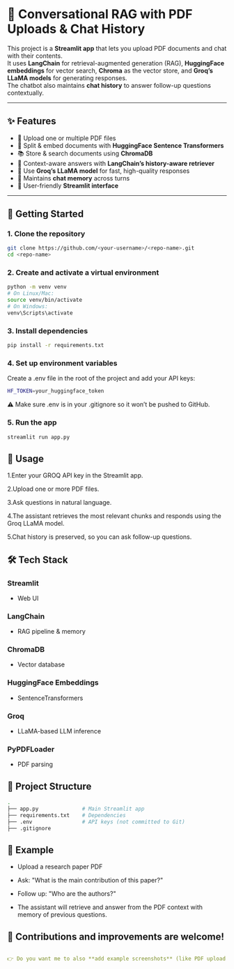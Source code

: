 # 📘 Conversational RAG with PDF Uploads & Chat History

This project is a **Streamlit app** that lets you upload PDF documents and chat with their contents.  
It uses **LangChain** for retrieval-augmented generation (RAG), **HuggingFace embeddings** for vector search, **Chroma** as the vector store, and **Groq’s LLaMA models** for generating responses.  
The chatbot also maintains **chat history** to answer follow-up questions contextually.

---

## ✨ Features
- 📂 Upload one or multiple PDF files
- 🔎 Split & embed documents with **HuggingFace Sentence Transformers**
- 📚 Store & search documents using **ChromaDB**
- 🧠 Context-aware answers with **LangChain’s history-aware retriever**
- 🤖 Use **Groq’s LLaMA model** for fast, high-quality responses
- 💬 Maintains **chat memory** across turns
- 🎨 User-friendly **Streamlit interface**

---

## 🚀 Getting Started

### 1. Clone the repository
```bash
git clone https://github.com/<your-username>/<repo-name>.git
cd <repo-name>
```

### 2. Create and activate a virtual environment
```bash
python -m venv venv
# On Linux/Mac:
source venv/bin/activate
# On Windows:
venv\Scripts\activate
```

### 3. Install dependencies
```bash
pip install -r requirements.txt
```

### 4. Set up environment variables
Create a .env file in the root of the project and add your API keys:
```bash
HF_TOKEN=your_huggingface_token
```
⚠️ Make sure .env is in your .gitignore so it won’t be pushed to GitHub.

### 5. Run the app
```bash
streamlit run app.py
```

## 📖 Usage

 1.Enter your GROQ API key in the Streamlit app.

 2.Upload one or more PDF files.

 3.Ask questions in natural language.

 4.The assistant retrieves the most relevant chunks and responds using the Groq LLaMA model.

 5.Chat history is preserved, so you can ask follow-up questions.


## 🛠️ Tech Stack

### Streamlit
 - Web UI

### LangChain
 - RAG pipeline & memory

### ChromaDB
 - Vector database

### HuggingFace Embeddings
 - SentenceTransformers

### Groq
 - LLaMA-based LLM inference

### PyPDFLoader
 - PDF parsing


## 📂 Project Structure
```bash
.
├── app.py              # Main Streamlit app
├── requirements.txt    # Dependencies
├── .env                # API keys (not committed to Git)
├── .gitignore
```

## 📝 Example

 - Upload a research paper PDF

 - Ask: "What is the main contribution of this paper?"

 - Follow up: "Who are the authors?"

 - The assistant will retrieve and answer from the PDF context with memory of previous questions.


## 🙌 Contributions and improvements are welcome!
```yaml

👉 Do you want me to also **add example screenshots** (like PDF upload UI and chat output) to the README so your repo looks more attractive on GitHub?

```
